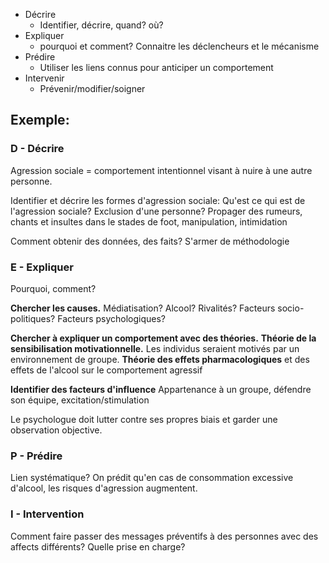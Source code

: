 
- Décrire
	- Identifier, décrire, quand? où?
- Expliquer 
	- pourquoi et comment? Connaitre les déclencheurs et le mécanisme
- Prédire
	- Utiliser les liens connus pour anticiper un comportement
- Intervenir
	- Prévenir/modifier/soigner


## Exemple:

### D - Décrire
Agression sociale = comportement intentionnel visant à nuire à une autre personne.

Identifier et décrire les formes d'agression sociale:
	Qu'est ce qui est de l'agression sociale? Exclusion d'une personne? Propager des rumeurs, chants et insultes dans le stades de foot, manipulation, intimidation

Comment obtenir des données, des faits? S'armer de méthodologie

### E - Expliquer
Pourquoi, comment?

**Chercher les causes.**
	Médiatisation? Alcool? Rivalités? Facteurs socio-politiques? Facteurs psychologiques?

**Chercher à expliquer un comportement avec des théories.**
	**Théorie de la sensibilisation motivationnelle.** Les individus seraient motivés par un environnement de groupe.
	**Théorie des effets pharmacologiques** et des effets de l'alcool sur le comportement agressif

**Identifier des facteurs d'influence**
	Appartenance à un groupe, défendre son équipe, excitation/stimulation

Le psychologue doit lutter contre ses propres biais et garder une observation objective. 

### P - Prédire
Lien systématique?
	On prédit qu'en cas de consommation excessive d'alcool, les risques d'agression augmentent.

### I - Intervention
Comment faire passer des messages préventifs à des personnes avec des affects différents? Quelle prise en charge?






